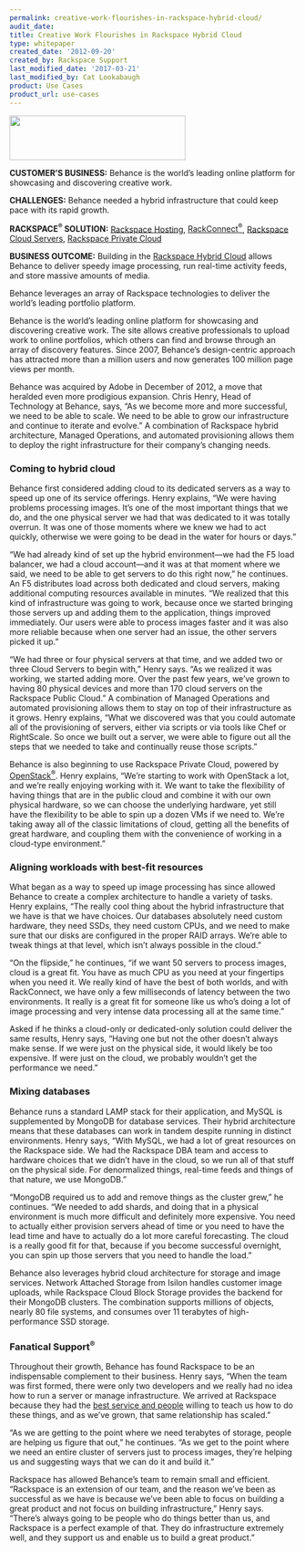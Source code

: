 ```yaml
---
permalink: creative-work-flourishes-in-rackspace-hybrid-cloud/
audit_date:
title: Creative Work Flourishes in Rackspace Hybrid Cloud
type: whitepaper
created_date: '2012-09-20'
created_by: Rackspace Support
last_modified_date: '2017-03-21'
last_modified_by: Cat Lookabaugh
product: Use Cases
product_url: use-cases
---
```


<a href="http://www.behance.com/">
   <img src="{% asset_path use-cases/creative-work-flourishes-in-rackspace-hybrid-cloud/behance1.png %}" width="309" height="78" />
</a>

**CUSTOMER’S BUSINESS:** Behance is the world’s leading online platform for
showcasing and discovering creative work.

**CHALLENGES:** Behance needed a hybrid infrastructure that could keep
pace with its rapid growth.

**RACKSPACE<sup>&reg;</sup> SOLUTION:** [Rackspace
Hosting](http://www.rackspace.com/),
[RackConnect<sup>&reg;</sup>](http://www.rackspace.com/hosting_solutions/hybrid_hosting/rackconnect/),
[Rackspace Cloud Servers](http://www.rackspace.com/cloud/servers/),
[Rackspace Private Cloud](http://www.rackspace.com/cloud/private/)

**BUSINESS OUTCOME:** Building in the [Rackspace Hybrid
Cloud](http://www.rackspace.com/cloud/hybrid/) allows Behance to deliver
speedy image processing, run real-time activity feeds, and store massive
amounts of media.

Behance leverages an array of Rackspace technologies to deliver the
world’s leading portfolio platform.

Behance is the world’s leading online platform for showcasing and
discovering creative work. The site allows creative professionals to
upload work to online portfolios, which others can find and browse
through an array of discovery features. Since 2007, Behance’s
design-centric approach has attracted more than a million users and now
generates 100 million page views per month.

Behance was acquired by Adobe in December of 2012, a move that heralded
even more prodigious expansion. Chris Henry, Head of Technology at
Behance, says, “As we become more and more successful, we need to be
able to scale. We need to be able to grow our infrastructure and
continue to iterate and evolve.” A combination of Rackspace hybrid
architecture, Managed Operations, and automated provisioning allows them
to deploy the right infrastructure for their company’s changing needs.

### Coming to hybrid cloud

Behance first considered adding cloud to its dedicated servers as a way
to speed up one of its service offerings. Henry explains, “We were
having problems processing images. It’s one of the most important things
that we do, and the one physical server we had that was dedicated to it
was totally overrun. It was one of those moments where we knew we had to
act quickly, otherwise we were going to be dead in the water for hours
or days.”

“We had already kind of set up the hybrid environment—we had the F5 load
balancer, we had a cloud account—and it was at that moment where we
said, we need to be able to get servers to do this right now,” he
continues. An F5 distributes load across both dedicated and cloud
servers, making additional computing resources available in minutes. “We
realized that this kind of infrastructure was going to work, because
once we started bringing those servers up and adding them to the
application, things improved immediately. Our users were able to process
images faster and it was also more reliable because when one server had
an issue, the other servers picked it up.”

“We had three or four physical servers at that time, and we added two or
three Cloud Servers to begin with,” Henry says. “As we realized it was
working, we started adding more. Over the past few years, we’ve grown to
having 80 physical devices and more than 170 cloud servers on the
Rackspace Public Cloud.” A combination of Managed Operations and
automated provisioning allows them to stay on top of their
infrastructure as it grows. Henry explains, “What we discovered was that
you could automate all of the provisioning of servers, either via
scripts or via tools like Chef or RightScale. So once we built out a
server, we were able to figure out all the steps that we needed to take
and continually reuse those scripts.”

Behance is also beginning to use Rackspace Private Cloud, powered by
[OpenStack<sup>&reg;</sup>](http://www.rackspace.com/cloud/openstack/). Henry
explains, “We’re starting to work with OpenStack a lot, and we’re really
enjoying working with it. We want to take the flexibility of having
things that are in the public cloud and combine it with our own physical
hardware, so we can choose the underlying hardware, yet still have the
flexibility to be able to spin up a dozen VMs if we need to. We’re
taking away all of the classic limitations of cloud, getting all the
benefits of great hardware, and coupling them with the convenience of
working in a cloud-type environment.”

### Aligning workloads with best-fit resources

What began as a way to speed up image processing has since allowed
Behance to create a complex architecture to handle a variety of tasks.
Henry explains, “The really cool thing about the hybrid infrastructure
that we have is that we have choices. Our databases absolutely need
custom hardware, they need SSDs, they need custom CPUs, and we need to
make sure that our disks are configured in the proper RAID arrays. We’re
able to tweak things at that level, which isn’t always possible in the
cloud.”

“On the flipside,” he continues, “if we want 50 servers to process
images, cloud is a great fit. You have as much CPU as you need at your
fingertips when you need it. We really kind of have the best of both
worlds, and with RackConnect, we have only a few milliseconds of latency
between the two environments. It really is a great fit for someone like
us who’s doing a lot of image processing and very intense data
processing all at the same time.”

Asked if he thinks a cloud-only or dedicated-only solution could deliver
the same results, Henry says, “Having one but not the other doesn’t
always make sense. If we were just on the physical side, it would likely
be too expensive. If were just on the cloud, we probably wouldn’t get
the performance we need.”

### Mixing databases

Behance runs a standard LAMP stack for their application, and MySQL is
supplemented by MongoDB for database services. Their hybrid architecture
means that these databases can work in tandem despite running in
distinct environments. Henry says, “With MySQL, we had a lot of great
resources on the Rackspace side. We had the Rackspace DBA team and
access to hardware choices that we didn’t have in the cloud, so we run
all of that stuff on the physical side. For denormalized things,
real-time feeds and things of that nature, we use MongoDB.”

“MongoDB required us to add and remove things as the cluster grew,” he
continues. “We needed to add shards, and doing that in a physical
environment is much more difficult and definitely more expensive. You
need to actually either provision servers ahead of time or you need to
have the lead time and have to actually do a lot more careful
forecasting. The cloud is a really good fit for that, because if you
become successful overnight, you can spin up those servers that you need
to handle the load.”

Behance also leverages hybrid cloud architecture for storage and image
services. Network Attached Storage from Isilon handles customer image
uploads, while Rackspace Cloud Block Storage provides the backend for
their MongoDB clusters. The combination supports millions of objects,
nearly 80 file systems, and consumes over 11 terabytes of
high-performance SSD storage.

### Fanatical Support<sup>&reg;</sup>

Throughout their growth, Behance has found Rackspace to be an
indispensable complement to their business. Henry says, “When the team
was first formed, there were only two developers and we really had no
idea how to run a server or manage infrastructure. We arrived at
Rackspace because they had the [best service and
people](http://www.rackspace.com/whyrackspace/support/) willing to teach
us how to do these things, and as we’ve grown, that same relationship
has scaled.”

“As we are getting to the point where we need terabytes of storage,
people are helping us figure that out,” he continues. “As we get to the
point where we need an entire cluster of servers just to process images,
they’re helping us and suggesting ways that we can do it and build it.”

Rackspace has allowed Behance’s team to remain small and efficient.
“Rackspace is an extension of our team, and the reason we’ve been as
successful as we have is because we’ve been able to focus on building a
great product and not focus on building infrastructure,” Henry says.
“There’s always going to be people who do things better than us, and
Rackspace is a perfect example of that. They do infrastructure extremely
well, and they support us and enable us to build a great product.”

